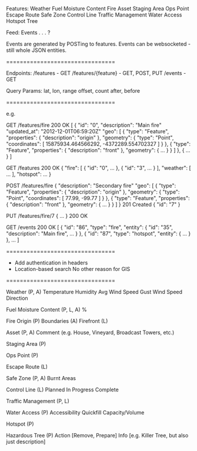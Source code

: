 Features:
	Weather
	Fuel Moisture Content
	Fire
	Asset
	Staging Area
	Ops Point
	Escape Route
	Safe Zone
	Control Line
	Traffic Management
	Water Access
	Hotspot
	Tree

Feed:
	Events . . . ?

Events are generated by POSTing to features.
Events can be websocketed - still whole JSON entities.

================================

Endpoints:
	/features 					- GET
	/features/{feature} - GET, POST, PUT
	/events 						- GET

Query Params:
  lat, lon, range
  offset, count
  after, before

================================

e.g.

GET /features/fire
200 OK
[
	{
		"id": "0",
		"description": "Main fire"
		"updated_at": "2012-12-01T06:59:20Z"
		"geo": [
			{
				"type": "Feature",
				"properties": {
					"description": "origin"
				},
				"geometry": {
					"type": "Point",
					"coordinates": [
						15875934.464566292,
						-4372289.554702327
					]
				}
			},
			{
				"type": "Feature",
				"properties": {
					"description": "front"
				},
				"geometry": {
					...
				}
			}
		]
	},
	{
		...
	}
]

GET /features
200 OK
{
	"fire": [
		{
			"id": "0",
			...
		},
		{
			"id": "3",
			...
		}
	],
	"weather": [
		...
	],
	"hotspot": ...
}

POST /features/fire
{
	"description": "Secondary fire"
	"geo": [
		{
			"type": "Feature",
			"properties": {
				"description": "origin"
			},
			"geometry": {
				"type": "Point",
				"coordinates": [
					77.99,
					-99.77
				]
			}
		},
		{
			"type": "Feature",
			"properties": {
				"description": "front"
			},
			"geometry": {
				...
			}
		}
	]
}
201 Created
{
	"id": "7"
}

PUT /features/fire/7
{
	...
}
200 OK

GET /events
200 OK
[
	{
		"id": "86",
		"type": "fire",
		"entity": {
			"id": "35",
			"description": "Main fire",
			...
		}
	},
	{
		"id": "87",
		"type": "hotspot",
		"entity": {
			...
		}
	},
	...
]

================================

- Add authentication in headers
- Location-based search
  No other reason for GIS

================================

Weather (P, A)
	Temperature
	Humidity
	Avg Wind Speed
	Gust Wind Speed
	Direction

Fuel Moisture Content (P, L, A)
	%

Fire
	Origin (P)
	Boundaries (A)
	Firefront (L)

Asset (P, A)
	Comment (e.g. House, Vineyard, Broadcast Towers, etc.)

Staging Area (P)

Ops Point (P)

Escape Route (L)

Safe Zone (P, A)
	Burnt Areas

Control Line (L)
	Planned
	In Progress
	Complete

Traffic Management (P, L)

Water Access (P)
	Accessibility
	Quickfill
	Capacity/Volume

Hotspot (P)

Hazardous Tree (P)
	Action [Remove, Prepare]
	Info [e.g. Killer Tree, but also just description]
